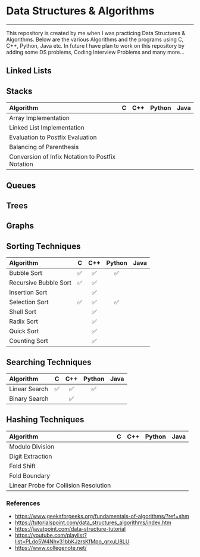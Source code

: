# Data Structures & Algorithms

---
This repository is created by me when I was practicing Data Structures & Algorithms. Below are the various Algorithms and the programs using C, C++, Python, Java etc. In future I have plan to work on this repository by adding some DS problems, Coding Interview Problems and many more...

## Linked Lists

## Stacks

| Algorithm | C | C++ | Python | Java |
| :--- | :---: | :---: | :---: | ---: |
| Array Implementation |  |  |  |  |
| Linked List Implementation |  |  |  |  |
| Evaluation to Postfix Evaluation |  |  |  |  |
| Balancing of Parenthesis |  |  |  |  |
| Conversion of Infix Notation to Postfix Notation |  |  |  |  |

## Queues

## Trees

## Graphs

## Sorting Techniques

| Algorithm | C | C++ | Python | Java |
| :--- | :---: | :---: | :---: | ---: |
| Bubble Sort | ✅ | ✅ | ✅ |  |
| Recursive Bubble Sort | ✅ | ✅ |  |  |
| Insertion Sort |  | ✅ |  |  |
| Selection Sort | ✅ | ✅ | ✅ |  |
| Shell Sort |  | ✅ |  |  |
| Radix Sort |  | ✅ |  |  |
| Quick Sort |  | ✅ |  |  |
| Counting Sort |  | ✅ |  |  |

## Searching Techniques

| Algorithm | C | C++ | Python | Java |
| :--- | :---: | :---: | :---: | ---: |
| Linear Search | ✅ | ✅ | ✅ |  |
| Binary Search |  | ✅ |  |  |

## Hashing Techniques

| Algorithm | C | C++ | Python | Java |
| :--- | :---: | :---: | :---: | ---: |
| Modulo Division |  |  |  |  |
| Digit Extraction |  |  |  |  |
| Fold Shift |  |  |  |  |
| Fold Boundary |  |  |  |  |
| Linear Probe for Collision Resolution |  |  |  |  |

### References

- <https://www.geeksforgeeks.org/fundamentals-of-algorithms/?ref=shm>
- <https://tutorialspoint.com/data_structures_algorithms/index.htm>
- <https://javatpoint.com/data-structure-tutorial>
- <https://youtube.com/playlist?list=PLdo5W4Nhv31bbKJzrsKfMpo_grxuLl8LU>
- <https://www.collegenote.net/>
